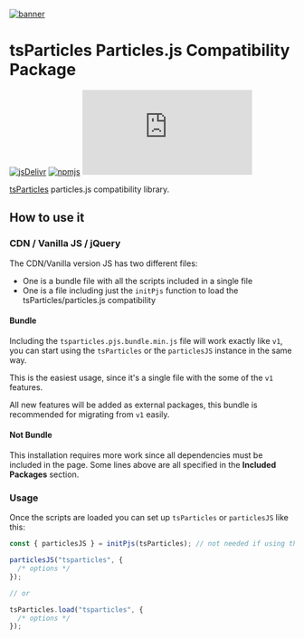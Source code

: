 [![banner](https://particles.js.org/images/banner2.png)](https://particles.js.org)

# tsParticles Particles.js Compatibility Package

[![jsDelivr](https://data.jsdelivr.com/v1/package/npm/tsparticles-particles.js/badge)](https://www.jsdelivr.com/package/npm/tsparticles-particles.js) [![npmjs](https://badge.fury.io/js/tsparticles-particles.js.svg)](https://www.npmjs.com/package/tsparticles-particles.js) [![npmjs](https://img.shields.io/npm/dt/tsparticles-particles.js)](https://www.npmjs.com/package/tsparticles-particles.js)

[tsParticles](https://github.com/matteobruni/tsparticles) particles.js compatibility library.

## How to use it

### CDN / Vanilla JS / jQuery

The CDN/Vanilla version JS has two different files:

- One is a bundle file with all the scripts included in a single file
- One is a file including just the `initPjs` function to load the tsParticles/particles.js compatibility

#### Bundle

Including the `tsparticles.pjs.bundle.min.js` file will work exactly like `v1`, you can start using the `tsParticles` or
the `particlesJS` instance in the same way.

This is the easiest usage, since it's a single file with the some of the `v1` features.

All new features will be added as external packages, this bundle is recommended for migrating from `v1` easily.

#### Not Bundle

This installation requires more work since all dependencies must be included in the page. Some lines above are all
specified in the **Included Packages** section.

### Usage

Once the scripts are loaded you can set up `tsParticles` or `particlesJS` like this:

```javascript
const { particlesJS } = initPjs(tsParticles); // not needed if using the bundle script, required for any other installation

particlesJS("tsparticles", {
  /* options */
});

// or

tsParticles.load("tsparticles", {
  /* options */
});
```
